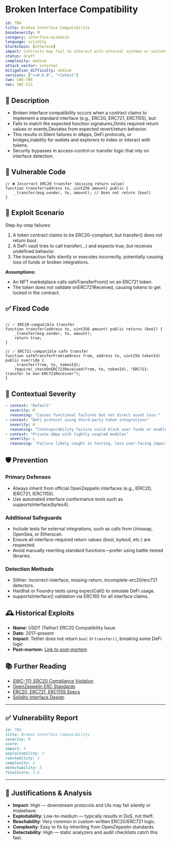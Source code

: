 # Broken Interface Compatibility

```YAML
id: TBA
title: Broken Interface Compatibility 
baseSeverity: M
category: interface-mismatch
language: solidity
blockchain: [ethereum]
impact: Contracts may fail to interact with external systems or violate protocol assumptions
status: draft
complexity: medium
attack_vector: internal
mitigation_difficulty: medium
versions: [">=0.6.0", "<latest"]
cwe: CWE-706
swc: SWC-111
```

## 📝 Description

- Broken interface compatibility occurs when a contract claims to implement a standard interface (e.g., ERC20, ERC721, ERC1155), but:
- Fails to match the expected function signatures,Omits required return values or events,Deviates from expected revert/return behavior.
- This results in:Silent failures in dApps, DeFi protocols, or bridges,Inability for wallets and explorers to index or interact with tokens.
- Security bypasses in access-control or transfer logic that rely on interface detection.

## 🚨 Vulnerable Code

```solidity
// ❌ Incorrect ERC20 transfer (missing return value)
function transfer(address to, uint256 amount) public {
    _transfer(msg.sender, to, amount); // Does not return (bool)
}
```

## 🧪 Exploit Scenario

Step-by-step failures:

1. A token contract claims to be ERC20-compliant, but transfer() does not return bool.
2. A DeFi vault tries to call transfer(...) and expects true, but receives undefined behavior.
3. The transaction fails silently or executes incorrectly, potentially causing loss of funds or broken integrations.

**Assumptions:**

- An NFT marketplace calls safeTransferFrom() on an ERC721 token.
- The token does not validate onERC721Received, causing tokens to get locked in the contract.

## ✅ Fixed Code

```solidity

// ✅ ERC20-compatible transfer
function transfer(address to, uint256 amount) public returns (bool) {
    _transfer(msg.sender, to, amount);
    return true;
}

// ✅ ERC721-compatible safe transfer
function safeTransferFrom(address from, address to, uint256 tokenId) public override {
    _transfer(from, to, tokenId);
    require(_checkOnERC721Received(from, to, tokenId), "ERC721: transfer to non-ERC721Receiver");
}
```

## 🧭 Contextual Severity

```yaml
- context: "Default"
  severity: M
  reasoning: "Causes functional failures but not direct asset loss."
- context: "DeFi protocol using third-party token integrations"
  severity: H
  reasoning: "Interoperability failure could block user funds or enable griefing."
- context: "Private dApp with tightly coupled modules"
  severity: L
  reasoning: "Failure likely caught in testing, less user-facing impact."
```

## 🛡️ Prevention

### Primary Defenses

- Always inherit from official OpenZeppelin interfaces (e.g., IERC20, IERC721, IERC1155).
- Use automated interface conformance tools such as supportsInterface(bytes4).

### Additional Safeguards

- Include tests for external integrations, such as calls from Uniswap, OpenSea, or Etherscan.
- Ensure all interface-required return values (bool, bytes4, etc.) are respected.
- Avoid manually rewriting standard functions—prefer using battle-tested libraries.

### Detection Methods

- Slither: incorrect-interface, missing-return, incomplete-erc20/erc721 detectors.
- Hardhat or Foundry tests using expectCall() to simulate DeFi usage.
- supportsInterface() validation via ERC165 for all interface claims.

## 🕰️ Historical Exploits

- **Name:** USDT (Tether) ERC20 Compatibility Issue 
- **Date:** 2017–present 
- **Impact:** Tether does not return `bool` in `transfer()`, breaking some DeFi logic 
- **Post-mortem:** [Link to post-mortem](https://github.com/ethereum/EIPs/issues/20) 


## 📚 Further Reading

- [SWC-111: ERC20 Compliance Violation](https://swcregistry.io/docs/SWC-111) 
- [OpenZeppelin ERC Standards](https://docs.openzeppelin.com/contracts/) 
- [ERC20, ERC721, ERC1155 Specs](https://eips.ethereum.org/) 
- [Solidity Interface Design](https://docs.soliditylang.org/en/latest/contracts.html#interfaces)

---

## ✅ Vulnerability Report

```markdown
id: TBA
title: Broken Interface Compatibility 
severity: M
score:
impact: 4         
exploitability: 2 
reachability: 5   
complexity: 2     
detectability: 5  
finalScore: 3.6

```

---

## 📄 Justifications & Analysis

- **Impact**: High — downstream protocols and UIs may fail silently or misbehave.
- **Exploitability**: Low-to-medium — typically results in DoS, not theft.
- **Reachability**: Very common in custom-written ERC20/ERC721 logic.
- **Complexity**: Easy to fix by inheriting from OpenZeppelin standards.
- **Detectability**: High — static analyzers and audit checklists catch this fast.